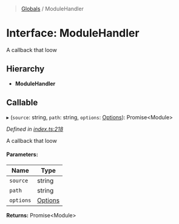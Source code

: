 > [Globals](../README.md) / ModuleHandler

# Interface: ModuleHandler

A callback that loow

## Hierarchy

* **ModuleHandler**

## Callable

▸ (`source`: string, `path`: string, `options`: [Options](options.md)): Promise\<Module>

*Defined in [index.ts:218](https://github.com/FranckFreiburger/vue3-sfc-loader/blob/6e44839/src/index.ts#L218)*

A callback that loow

#### Parameters:

Name | Type |
------ | ------ |
`source` | string |
`path` | string |
`options` | [Options](options.md) |

**Returns:** Promise\<Module>
